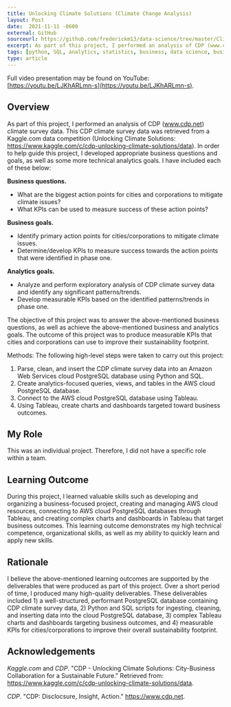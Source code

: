 ```yaml
---
title: Unlocking Climate Solutions (Climate Change Analysis)
layout: Post
date:  2021-11-11 -0600
external: GitHub
sourceurl: https://github.com/frederickm13/data-science/tree/master/ClimateChangeAnalysis
excerpt: As part of this project, I performed an analysis of CDP (www.cdp.net) climate survey data.
tags: [python, SQL, analytics, statistics, business, data science, business analytics]
type: article
---
```


Full video presentation may be found on YouTube: [https://youtu.be/LJKhARLmn-s](https://youtu.be/LJKhARLmn-s).

## Overview
As part of this project, I performed an analysis of CDP (www.cdp.net) climate survey data. This CDP climate survey data was retrieved from a Kaggle.com data competition (Unlocking Climate Solutions: https://www.kaggle.com/c/cdp-unlocking-climate-solutions/data). In order to help guide this project, I developed appropriate business questions and goals, as well as some more technical analytics goals. I have included each of these below: 

**Business questions.**
-	What are the biggest action points for cities and corporations to mitigate climate issues? 
-	What KPIs can be used to measure success of these action points? 

**Business goals.**
-	Identify primary action points for cities/corporations to mitigate climate issues.
-	Determine/develop KPIs to measure success towards the action points that were identified in phase one.

**Analytics goals.**
-	Analyze and perform exploratory analysis of CDP climate survey data and identify any significant patterns/trends.
-	Develop measurable KPIs based on the identified patterns/trends in phase one.

The objective of this project was to answer the above-mentioned business questions, as well as achieve the above-mentioned business and analytics goals. The outcome of this project was to produce measurable KPIs that cities and corporations can use to improve their sustainability footprint.

Methods: The following high-level steps were taken to carry out this project:
1.	Parse, clean, and insert the CDP climate survey data into an Amazon Web Services cloud PostgreSQL database using Python and SQL.
2.	Create analytics-focused queries, views, and tables in the AWS cloud PostgreSQL database.
3.	Connect to the AWS cloud PostgreSQL database using Tableau.
4.	Using Tableau, create charts and dashboards targeted toward business outcomes.

## My Role
This was an individual project. Therefore, I did not have a specific role within a team.

## Learning Outcome
During this project, I learned valuable skills such as developing and organizing a business-focused project, creating and managing AWS cloud resources, connecting to AWS cloud PostgreSQL databases through Tableau, and creating complex charts and dashboards in Tableau that target business outcomes. This learning outcome demonstrates my high technical competence, organizational skills, as well as my ability to quickly learn and apply new skills.

## Rationale
I believe the above-mentioned learning outcomes are supported by the deliverables that were produced as part of this project. Over a short period of time, I produced many high-quality deliverables. These deliverables included 1) a well-structured, performant PostgreSQL database containing CDP climate survey data, 2) Python and SQL scripts for ingesting, cleaning, and inserting data into the cloud PostgreSQL database, 3) complex Tableau charts and dashboards targeting business outcomes, and 4) measurable KPIs for cities/corporations to improve their overall sustainability footprint.

## Acknowledgements
*Kaggle.com* and *CDP*. "CDP - Unlocking Climate Solutions: City-Business Collaboration for a Sustainable Future." Retrieved from: https://www.kaggle.com/c/cdp-unlocking-climate-solutions/data. 

*CDP*. "CDP: Disclocsure, Insight, Action." https://www.cdp.net. 